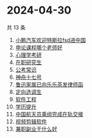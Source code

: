 # 2024-04-30

共 13 条

<!-- BEGIN ZHIHUSEARCH -->
<!-- 最后更新时间 Tue Apr 30 2024 14:14:05 GMT+0800 (China Standard Time) -->
1. [小鹏汽车欢迎特斯拉fsd进中国](https://www.zhihu.com/search?q=小鹏汽车欢迎特斯拉fsd进中国)
1. [申论课程哪个老师好](https://www.zhihu.com/search?q=申论课程哪个老师好)
1. [心理学考研](https://www.zhihu.com/search?q=心理学考研)
1. [在职研究生](https://www.zhihu.com/search?q=在职研究生)
1. [公考常识](https://www.zhihu.com/search?q=公考常识)
1. [神舟十七号](https://www.zhihu.com/search?q=神舟十七号)
1. [鲁迅家属已向乐乐茶发律师函](https://www.zhihu.com/search?q=鲁迅家属已向乐乐茶发律师函)
1. [定向选调生](https://www.zhihu.com/search?q=定向选调生)
1. [软件工程](https://www.zhihu.com/search?q=软件工程)
1. [学历提升](https://www.zhihu.com/search?q=学历提升)
1. [中国航天员乘组完成在轨交接](https://www.zhihu.com/search?q=中国航天员乘组完成在轨交接)
1. [视频剪辑软件](https://www.zhihu.com/search?q=视频剪辑软件)
1. [兼职副业干什么好](https://www.zhihu.com/search?q=兼职副业干什么好)
<!-- END ZHIHUSEARCH -->
